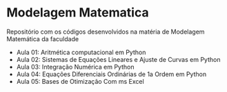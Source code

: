 # Modelagem Matematica
Repositório com os códigos desenvolvidos na matéria de Modelagem Matemática da faculdade
- Aula 01: Aritmética computacional em Python
-  Aula 02: Sistemas de Equações Lineares e Ajuste de Curvas em Python
-  Aula 03: Integração Numérica em Python
-  Aula 04: Equações Diferenciais Ordinárias de 1a Ordem em Python
-  Aula 05: Bases de Otimização Com ms Excel
